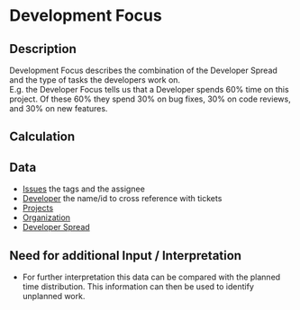 # Development Focus

## Description

Development Focus describes the combination of the Developer Spread and the type of tasks the developers work on.\
E.g. the Developer Focus tells us that a Developer spends 60% time on this project. Of these 60% they spend 30% on bug fixes, 30% on code reviews, and 30% on new features.

## Calculation

## Data

- [Issues](Issue.md) the tags and the assignee
- [Developer](Developer.md) the name/id to cross reference with tickets
- [Projects](Project.md)
- [Organization](Organization.md)
- [Developer Spread](DeveloperSpread.md)

## Need for additional Input / Interpretation
* For further interpretation this data can be compared with the planned time distribution. This information can then be used to identify unplanned work.